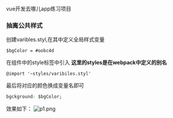 vue开发去哪儿app练习项目

### 抽离公共样式
创建varibles.styl,在其中定义全局样式变量
```
$bgColor = #oobc4d
```

在组件中的style标签中引入
**这里的styles是在webpack中定义的别名**
```
@import '~styles/varibiles.styl'
```
最后将对应的颜色换成变量名即可
```css
bgckground: $bgColor;
```
效果如下：
![p1.png](https://i.loli.net/2019/08/30/vmjcZr9iS2K1kJH.png)